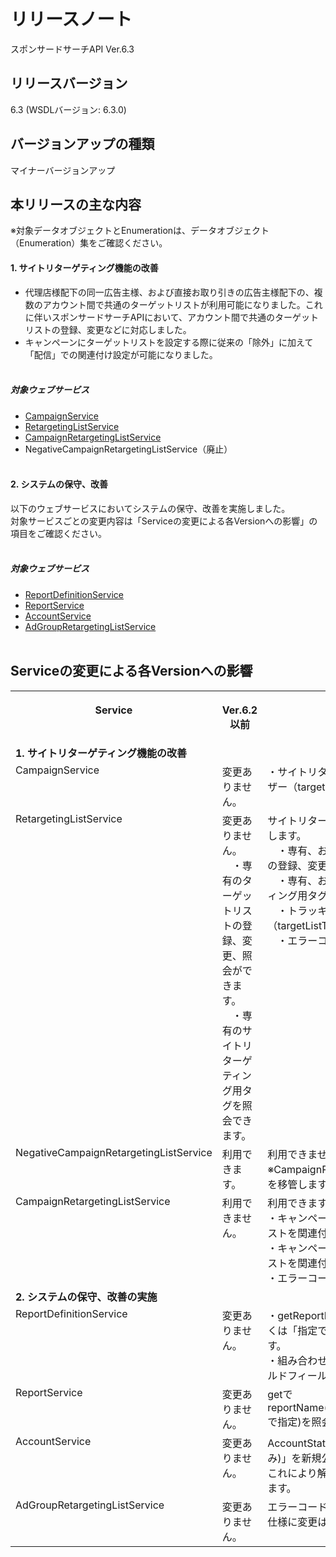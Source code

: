 # リリースノート
スポンサードサーチAPI Ver.6.3<br>

## リリースバージョン
6.3 (WSDLバージョン: 6.3.0)

## バージョンアップの種類
マイナーバージョンアップ  

## 本リリースの主な内容
※対象データオブジェクトとEnumerationは、データオブジェクト（Enumeration）集をご確認ください。 

#### 1. サイトリターゲティング機能の改善
 * 代理店様配下の同一広告主様、および直接お取り引きの広告主様配下の、複数のアカウント間で共通のターゲットリストが利用可能になりました。これに伴いスポンサードサーチAPIにおいて、アカウント間で共通のターゲットリストの登録、変更などに対応しました。
 *  キャンペーンにターゲットリストを設定する際に従来の「除外」に加えて「配信」での関連付け設定が可能になりました。<br><br>

##### 対象ウェブサービス  
 * [CampaignService](/docs/ja/api_reference/services/CampaignService.md)
 * [RetargetingListService](/docs/ja/api_reference/services/RetargetingListService.md)
 * [CampaignRetargetingListService](/docs/ja/api_reference/services/CampaignRetargetingListService.md)
 * NegativeCampaignRetargetingListService（廃止）
<br><br>

#### 2.	システムの保守、改善
以下のウェブサービスにおいてシステムの保守、改善を実施しました。<br>
対象サービスごとの変更内容は「Serviceの変更による各Versionへの影響」の項目をご確認ください。
<br>
<br>

##### 対象ウェブサービス
 * [ReportDefinitionService](/docs/ja/api_reference/services/ReportDefinitionService.md)
 * [ReportService](/docs/ja/api_reference/services/ReportService.md)
 * [AccountService](/docs/ja/api_reference/services/AccountService.md)
 * [AdGroupRetargetingListService](/docs/ja/api_reference/services/AdGroupRetargetingListService.md)
<br><br>

## Serviceの変更による各Versionへの影響
<table class="standard">
 <tbody>
<tr>
<th valign="top">
  <p>Service</p>
</th>
<th valign="top">
  <p>Ver.6.2以前</p>
</th>
<th valign="top">
  <p>Ver.6.3</p>
</th>
</tr>
<tr>
  <td colspan="3"><b>1.	サイトリターゲティング機能の改善</b></td>
</tr>
<tr>
 <td valign="top">CampaignService</td>
 <td valign="top">変更ありません。</td>
 <td valign="top">
 ・サイトリターゲティングの配信対象ユーザー（targetAll）が設定、照会できます。
 </td>
</tr>
<tr>
 <td valign="top">RetargetingListService</td>
 <td valign="top">変更ありません。<br>
 　・専有のターゲットリストの登録、変更、照会ができます。<br>
 　・専有のサイトリターゲティング用タグを照会できます。<br>
 </td>
 <td valign="top">サイトリターゲティング機能の改善に対応します。<br>
 　・専有、および共有のターゲットリストの登録、変更、照会ができます。<br>
 　・専有、および共有のサイトリターゲティング用タグを照会できます。<br>
 　・トラッキング用のターゲットリストID（targetListTrackId）を利用できます。<br>
 　・エラーコードを追加しました。
 </td>
</tr>
<tr>
 <td valign="top">NegativeCampaignRetargetingListService</td>
 <td valign="top">利用できます。</td>
 <td valign="top">利用できません。<br>※CampaignRetargetingListServiceに機能を移管します。</td>
</tr>
<tr>
 <td valign="top">CampaignRetargetingListService</td>
 <td valign="top">利用できません。</td>
 <td valign="top">利用できます（新規追加）。<br>
 ・キャンペーンに配信対象のターゲットリストを関連付けできます。<br>
 ・キャンペーンに除外対象のターゲットリストを関連付けできます。<br>
 ・エラーコードを追加しました。
 </td>
</tr>
<tr>
  <td colspan="3"><b>2.	システムの保守、改善の実施</b></td>
</tr>
<tr>
 <td valign="top">ReportDefinitionService</td>
 <td valign="top">変更ありません。</td>
 <td valign="top">・getReportFieldsで「指定できる」もしくは「指定できない」の情報を照会できます。<br>
 ・組み合わせ指定できないレポートフィールドフィールドを照会できます。
 </td>
</tr>
<tr>
 <td valign="top">ReportService</td>
 <td valign="top">変更ありません。</td>
 <td valign="top">getでreportName(ReportDefintionService/addで指定)を照会できます。</td>
</tr>
<tr>
 <td valign="top">AccountService</td>
 <td valign="top">変更ありません。</td>
 <td valign="top">AccountStatusに「CANCELED(解約済み)」を新規公開しました。<br>これにより解約済みアカウントを照会できます。</td>
</tr>
<tr>
 <td valign="top">AdGroupRetargetingListService</td>
 <td valign="top">変更ありません。</td>
 <td valign="top">エラーコードを追加しました。<br>仕様に変更はありません。</td>
</tr>
</table>
